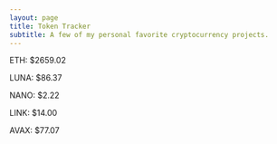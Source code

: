 ```yaml
---
layout: page
title: Token Tracker
subtitle: A few of my personal favorite cryptocurrency projects.
---
```


<!--BEGINCRYPTOINPUT-->
ETH: $2659.02

LUNA: $86.37

NANO: $2.22

LINK: $14.00

AVAX: $77.07

<!--ENDCRYPTOINPUT-->
